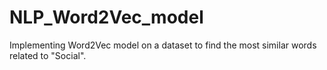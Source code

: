# NLP_Word2Vec_model
Implementing Word2Vec model on a dataset to find the most similar words related to "Social".
